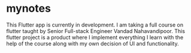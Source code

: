 # mynotes

This Flutter app is currently in development. I am taking a full course on flutter taught by Senior Full-stack Engineer Vandad Nahavandipoor. This flutter project is a product where I implement everything I learn with the help of the course along with my own decision of UI and functionality.
